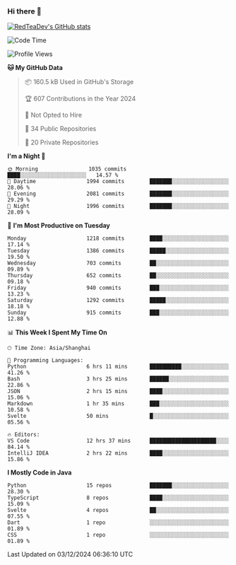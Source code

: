### Hi there 👋

<!--
**RedTeaDev/RedTeaDev** is a ✨ _special_ ✨ repository because its `README.md` (this file) appears on your GitHub profile.

Here are some ideas to get you started:

- 🔭 I’m currently working on ...
- 🌱 I’m currently learning ...
- 👯 I’m looking to collaborate on ...
- 🤔 I’m looking for help with ...
- 💬 Ask me about ...
- 📫 How to reach me: ...
- 😄 Pronouns: ...
- ⚡ Fun fact: ...
-->

<!--
[![wakatime](https://wakatime.com/badge/user/6b101ed0-04c0-4490-9283-eb61f2efff96.svg)](https://wakatime.com/@6b101ed0-04c0-4490-9283-eb61f2efff96)
!-->

[![RedTeaDev's GitHub stats](https://github-readme-stats.vercel.app/api?username=RedTeaDev\&include_all_commits=true)](https://github.com/anuraghazra/github-readme-stats)
<!--
[![willianrod's wakatime stats](https://github-readme-stats.vercel.app/api/wakatime?username=RedTeaDev)](https://github.com/anuraghazra/github-readme-stats)
!-->
<!--START_SECTION:waka-->
![Code Time](http://img.shields.io/badge/Code%20Time-2%2C785%20hrs%2035%20mins-blue)

![Profile Views](http://img.shields.io/badge/Profile%20Views-0-blue)

**🐱 My GitHub Data** 

> 📦 160.5 kB Used in GitHub's Storage 
 > 
> 🏆 607 Contributions in the Year 2024
 > 
> 🚫 Not Opted to Hire
 > 
> 📜 34 Public Repositories 
 > 
> 🔑 20 Private Repositories 
 > 
**I'm a Night 🦉** 

```text
🌞 Morning                1035 commits        ████░░░░░░░░░░░░░░░░░░░░░   14.57 % 
🌆 Daytime                1994 commits        ███████░░░░░░░░░░░░░░░░░░   28.06 % 
🌃 Evening                2081 commits        ███████░░░░░░░░░░░░░░░░░░   29.29 % 
🌙 Night                  1996 commits        ███████░░░░░░░░░░░░░░░░░░   28.09 % 
```
📅 **I'm Most Productive on Tuesday** 

```text
Monday                   1218 commits        ████░░░░░░░░░░░░░░░░░░░░░   17.14 % 
Tuesday                  1386 commits        █████░░░░░░░░░░░░░░░░░░░░   19.50 % 
Wednesday                703 commits         ██░░░░░░░░░░░░░░░░░░░░░░░   09.89 % 
Thursday                 652 commits         ██░░░░░░░░░░░░░░░░░░░░░░░   09.18 % 
Friday                   940 commits         ███░░░░░░░░░░░░░░░░░░░░░░   13.23 % 
Saturday                 1292 commits        █████░░░░░░░░░░░░░░░░░░░░   18.18 % 
Sunday                   915 commits         ███░░░░░░░░░░░░░░░░░░░░░░   12.88 % 
```


📊 **This Week I Spent My Time On** 

```text
🕑︎ Time Zone: Asia/Shanghai

💬 Programming Languages: 
Python                   6 hrs 11 mins       ██████████░░░░░░░░░░░░░░░   41.26 % 
Bash                     3 hrs 25 mins       ██████░░░░░░░░░░░░░░░░░░░   22.86 % 
JSON                     2 hrs 15 mins       ████░░░░░░░░░░░░░░░░░░░░░   15.06 % 
Markdown                 1 hr 35 mins        ███░░░░░░░░░░░░░░░░░░░░░░   10.58 % 
Svelte                   50 mins             █░░░░░░░░░░░░░░░░░░░░░░░░   05.56 % 

🔥 Editors: 
VS Code                  12 hrs 37 mins      █████████████████████░░░░   84.14 % 
IntelliJ IDEA            2 hrs 22 mins       ████░░░░░░░░░░░░░░░░░░░░░   15.86 % 
```

**I Mostly Code in Java** 

```text
Python                   15 repos            ███████░░░░░░░░░░░░░░░░░░   28.30 % 
TypeScript               8 repos             ████░░░░░░░░░░░░░░░░░░░░░   15.09 % 
Svelte                   4 repos             ██░░░░░░░░░░░░░░░░░░░░░░░   07.55 % 
Dart                     1 repo              ░░░░░░░░░░░░░░░░░░░░░░░░░   01.89 % 
CSS                      1 repo              ░░░░░░░░░░░░░░░░░░░░░░░░░   01.89 % 
```




 Last Updated on 03/12/2024 06:36:10 UTC
<!--END_SECTION:waka-->


